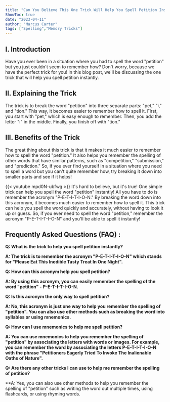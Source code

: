 ```yaml
---
title: "Can You Believe This One Trick Will Help You Spell Petition Instantly?!"
ShowToc: true 
date: "2023-04-11"
author: "Marcus Carter" 
tags: ["Spelling","Memory Tricks"]
---
```

## I. Introduction

Have you ever been in a situation where you had to spell the word "petition" but you just couldn't seem to remember how? Don't worry, because we have the perfect trick for you! In this blog post, we'll be discussing the one trick that will help you spell petition instantly. 

## II. Explaining the Trick

The trick is to break the word "petition" into three separate parts: "pet," "i," and "tion." This way, it becomes easier to remember how to spell it. First, you start with "pet," which is easy enough to remember. Then, you add the letter "i" in the middle. Finally, you finish off with "tion." 

## III. Benefits of the Trick

The great thing about this trick is that it makes it much easier to remember how to spell the word "petition." It also helps you remember the spelling of other words that have similar patterns, such as "competition," "submission," and "prediction." So, if you ever find yourself in a situation where you need to spell a word but you can't quite remember how, try breaking it down into smaller parts and see if it helps!

{{< youtube mpd0N-ubfwg >}} 
It's hard to believe, but it's true! One simple trick can help you spell the word "petition" instantly! All you have to do is remember the acronym "P-E-T-I-T-I-O-N." By breaking the word down into this acronym, it becomes much easier to remember how to spell it. This trick can help you spell the word quickly and accurately, without having to look it up or guess. So, if you ever need to spell the word "petition," remember the acronym "P-E-T-I-T-I-O-N" and you'll be able to spell it instantly!

## Frequently Asked Questions (FAQ) :
**Q: What is the trick to help you spell petition instantly?**

**A: The trick is to remember the acronym "P-E-T-I-T-I-O-N" which stands for "Please Eat This Inedible Tasty Treat In One Night".**

**Q: How can this acronym help you spell petition?**

**A: By using this acronym, you can easily remember the spelling of the word "petition" - P-E-T-I-T-I-O-N.**

**Q: Is this acronym the only way to spell petition?**

**A: No, this acronym is just one way to help you remember the spelling of "petition". You can also use other methods such as breaking the word into syllables or using mnemonics.**

**Q: How can I use mnemonics to help me spell petition?**

**A: You can use mnemonics to help you remember the spelling of "petition" by associating the letters with words or images. For example, you can remember the word by associating the letters P-E-T-I-T-I-O-N with the phrase "Petitioners Eagerly Tried To Invoke The Inalienable Oaths of Nature".**

**Q: Are there any other tricks I can use to help me remember the spelling of petition?**

**A: Yes, you can also use other methods to help you remember the spelling of "petition" such as writing the word out multiple times, using flashcards, or using rhyming words.






